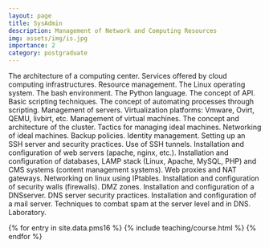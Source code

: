 ```yaml
---
layout: page
title: SysAdmin
description: Management of Network and Computing Resources
img: assets/img/is.jpg
importance: 2
category: postgraduate
---
```


The architecture of a computing center. Services offered by cloud computing infrastructures. Resource management. The Linux operating system. The bash environment. The Python language. The concept of API. Basic scripting techniques. The concept of automating processes through scripting. Management of servers. Virtualization platforms: Vmware, Ovirt, QEMU, livbirt, etc. Management of virtual machines. The concept and architecture of the cluster. Tactics for managing ideal machines. Networking of ideal machines. Backup policies. Identity management. Setting up an SSH server and security practices. Use of SSH tunnels. Installation and configuration of web servers (apache, nginx, etc.). Installation and configuration of databases, LAMP stack (Linux, Apache, MySQL, PHP) and CMS systems (content management systems). Web proxies and NAT gateways. Networking on linux using IPtables. Installation and configuration of security walls (firewalls). DMZ zones. Installation and configuration of a DNSserver. DNS server security practices. Installation and configuration of a mail server. Techniques to combat spam at the server level and in DNS. Laboratory.

<div class="post">
<article>
{% for entry in site.data.pms16 %}
 {% include teaching/course.html %}
{% endfor %}
</article>
</div>